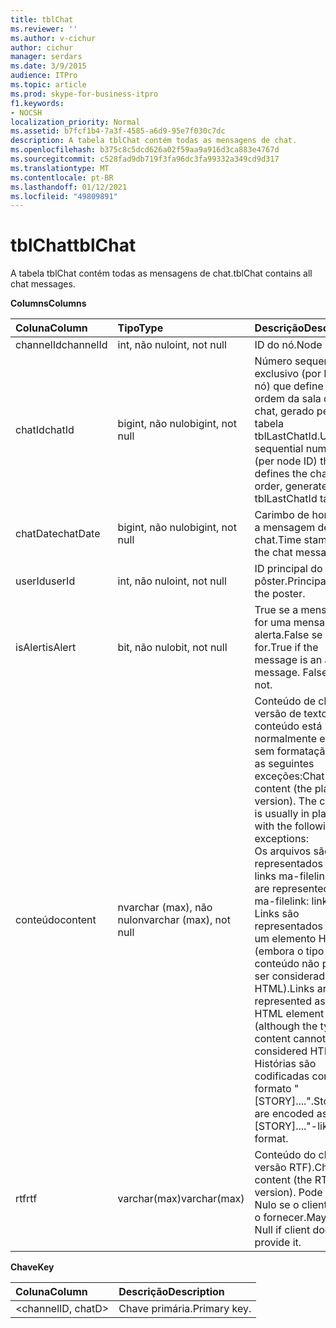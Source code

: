 ```yaml
---
title: tblChat
ms.reviewer: ''
ms.author: v-cichur
author: cichur
manager: serdars
ms.date: 3/9/2015
audience: ITPro
ms.topic: article
ms.prod: skype-for-business-itpro
f1.keywords:
- NOCSH
localization_priority: Normal
ms.assetid: b7fcf1b4-7a3f-4585-a6d9-95e7f030c7dc
description: A tabela tblChat contém todas as mensagens de chat.
ms.openlocfilehash: b375c8c5dcd626a02f59aa9a916d3ca883e4767d
ms.sourcegitcommit: c528fad9db719f3fa96dc3fa99332a349cd9d317
ms.translationtype: MT
ms.contentlocale: pt-BR
ms.lasthandoff: 01/12/2021
ms.locfileid: "49809891"
---
```

# <a name="tblchat"></a><span data-ttu-id="daeda-103">tblChat</span><span class="sxs-lookup"><span data-stu-id="daeda-103">tblChat</span></span>
 
<span data-ttu-id="daeda-104">A tabela tblChat contém todas as mensagens de chat.</span><span class="sxs-lookup"><span data-stu-id="daeda-104">tblChat contains all chat messages.</span></span>
  
<span data-ttu-id="daeda-105">**Columns**</span><span class="sxs-lookup"><span data-stu-id="daeda-105">**Columns**</span></span>

|<span data-ttu-id="daeda-106">**Coluna**</span><span class="sxs-lookup"><span data-stu-id="daeda-106">**Column**</span></span>|<span data-ttu-id="daeda-107">**Tipo**</span><span class="sxs-lookup"><span data-stu-id="daeda-107">**Type**</span></span>|<span data-ttu-id="daeda-108">**Descrição**</span><span class="sxs-lookup"><span data-stu-id="daeda-108">**Description**</span></span>|
|:-----|:-----|:-----|
|<span data-ttu-id="daeda-109">channelId</span><span class="sxs-lookup"><span data-stu-id="daeda-109">channelId</span></span>  <br/> |<span data-ttu-id="daeda-110">int, não nulo</span><span class="sxs-lookup"><span data-stu-id="daeda-110">int, not null</span></span>  <br/> |<span data-ttu-id="daeda-111">ID do nó.</span><span class="sxs-lookup"><span data-stu-id="daeda-111">Node ID.</span></span>  <br/> |
|<span data-ttu-id="daeda-112">chatId</span><span class="sxs-lookup"><span data-stu-id="daeda-112">chatId</span></span>  <br/> |<span data-ttu-id="daeda-113">bigint, não nulo</span><span class="sxs-lookup"><span data-stu-id="daeda-113">bigint, not null</span></span>  <br/> |<span data-ttu-id="daeda-114">Número sequencial exclusivo (por ID do nó) que define a ordem da sala de chat, gerado pela tabela tblLastChatId.</span><span class="sxs-lookup"><span data-stu-id="daeda-114">Unique sequential number (per node ID) that defines the chat room order, generated by tblLastChatId table.</span></span>  <br/> |
|<span data-ttu-id="daeda-115">chatDate</span><span class="sxs-lookup"><span data-stu-id="daeda-115">chatDate</span></span>  <br/> |<span data-ttu-id="daeda-116">bigint, não nulo</span><span class="sxs-lookup"><span data-stu-id="daeda-116">bigint, not null</span></span>  <br/> |<span data-ttu-id="daeda-117">Carimbo de hora para a mensagem de chat.</span><span class="sxs-lookup"><span data-stu-id="daeda-117">Time stamp for the chat message.</span></span>  <br/> |
|<span data-ttu-id="daeda-118">userId</span><span class="sxs-lookup"><span data-stu-id="daeda-118">userId</span></span>  <br/> |<span data-ttu-id="daeda-119">int, não nulo</span><span class="sxs-lookup"><span data-stu-id="daeda-119">int, not null</span></span>  <br/> |<span data-ttu-id="daeda-120">ID principal do pôster.</span><span class="sxs-lookup"><span data-stu-id="daeda-120">Principal ID of the poster.</span></span>  <br/> |
|<span data-ttu-id="daeda-121">isAlert</span><span class="sxs-lookup"><span data-stu-id="daeda-121">isAlert</span></span>  <br/> |<span data-ttu-id="daeda-122">bit, não nulo</span><span class="sxs-lookup"><span data-stu-id="daeda-122">bit, not null</span></span>  <br/> |<span data-ttu-id="daeda-p101">True se a mensagem for uma mensagem de alerta.False se não for.</span><span class="sxs-lookup"><span data-stu-id="daeda-p101">True if the message is an alert message. False if it is not.</span></span>  <br/> |
|<span data-ttu-id="daeda-125">conteúdo</span><span class="sxs-lookup"><span data-stu-id="daeda-125">content</span></span>  <br/> |<span data-ttu-id="daeda-126">nvarchar (max), não nulo</span><span class="sxs-lookup"><span data-stu-id="daeda-126">nvarchar (max), not null</span></span>  <br/> | <span data-ttu-id="daeda-p102">Conteúdo de chat (a versão de texto). O conteúdo está normalmente em texto sem formatação com as seguintes exceções:</span><span class="sxs-lookup"><span data-stu-id="daeda-p102">Chat content (the plain text version). The content is usually in plain text with the following exceptions:</span></span> <br/>  <span data-ttu-id="daeda-129">Os arquivos são representados como links ma-filelink:.</span><span class="sxs-lookup"><span data-stu-id="daeda-129">Files are represented as ma-filelink: links.</span></span> <br/>  <span data-ttu-id="daeda-130">Links são representados como um elemento HTML (embora o tipo de conteúdo não possa ser considerado HTML).</span><span class="sxs-lookup"><span data-stu-id="daeda-130">Links are represented as an HTML element (although the type of content cannot be considered HTML).</span></span> <br/>  <span data-ttu-id="daeda-131">Histórias são codificadas como um formato "[STORY]....".</span><span class="sxs-lookup"><span data-stu-id="daeda-131">Stories are encoded as a "[STORY]...."-like format.</span></span> <br/> |
|<span data-ttu-id="daeda-132">rtf</span><span class="sxs-lookup"><span data-stu-id="daeda-132">rtf</span></span>  <br/> |<span data-ttu-id="daeda-133">varchar(max)</span><span class="sxs-lookup"><span data-stu-id="daeda-133">varchar(max)</span></span>  <br/> |<span data-ttu-id="daeda-134">Conteúdo do chat (a versão RTF).</span><span class="sxs-lookup"><span data-stu-id="daeda-134">Chat content (the RTF version).</span></span> <span data-ttu-id="daeda-135">Pode ser Nulo se o cliente não o fornecer.</span><span class="sxs-lookup"><span data-stu-id="daeda-135">May be Null if client doesn't provide it.</span></span>  <br/> |
   
<span data-ttu-id="daeda-136">**Chave**</span><span class="sxs-lookup"><span data-stu-id="daeda-136">**Key**</span></span>

|<span data-ttu-id="daeda-137">**Coluna**</span><span class="sxs-lookup"><span data-stu-id="daeda-137">**Column**</span></span>|<span data-ttu-id="daeda-138">**Descrição**</span><span class="sxs-lookup"><span data-stu-id="daeda-138">**Description**</span></span>|
|:-----|:-----|
|\<channelID, chatD\>  <br/> |<span data-ttu-id="daeda-139">Chave primária.</span><span class="sxs-lookup"><span data-stu-id="daeda-139">Primary key.</span></span>  <br/> |
   


